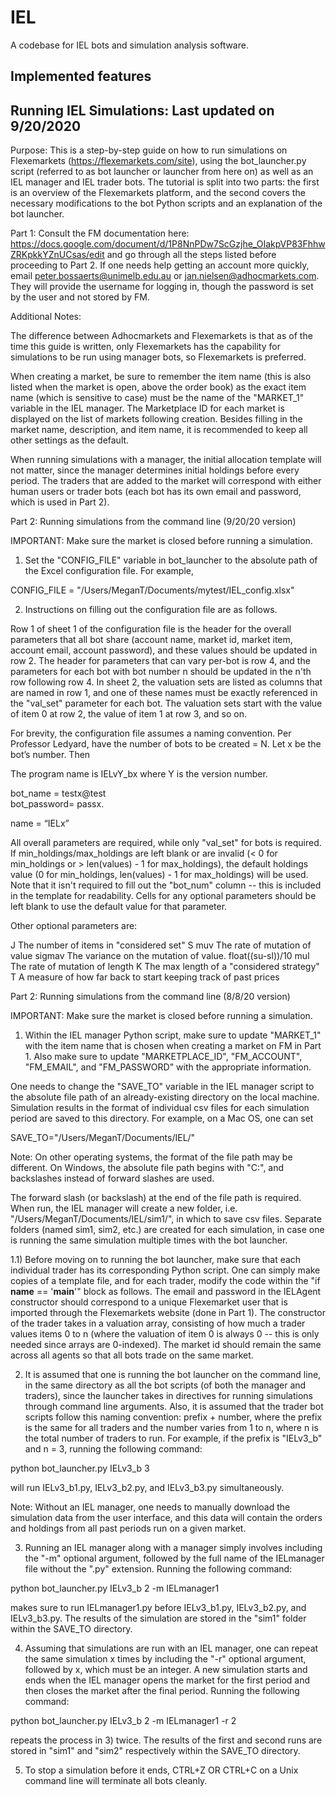# IEL

A codebase for IEL bots and simulation analysis software. 

## Implemented features 

## Running IEL Simulations: Last updated on 9/20/2020


Purpose: This is a step-by-step guide on how to run simulations on Flexemarkets (https://flexemarkets.com/site), using the bot_launcher.py script (referred to as bot launcher or launcher from here on) as well as an IEL manager and IEL trader bots. The tutorial is split into two parts: the first is an overview of the Flexemarkets platform, and the second covers the necessary modifications to the bot Python scripts and an explanation of the bot launcher.

Part 1: Consult the FM documentation here: https://docs.google.com/document/d/1P8NnPDw7ScGzjhe_OIakpVP83FhhwZRKpkkYZnUCsas/edit and go through all the steps listed before proceeding to Part 2. If one needs help getting an account more quickly, email peter.bossaerts@unimelb.edu.au or jan.nielsen@adhocmarkets.com. They will provide the username for logging in, though the password is set by the user and not stored by FM.

Additional Notes:

The difference between Adhocmarkets and Flexemarkets is that as of the time this guide is written, only Flexemarkets has the capability for simulations to be run using manager bots, so Flexemarkets is preferred.  

When creating a market, be sure to remember the item name (this is also listed when the market is open, above the order book) as the exact item name (which is sensitive to case) must be the name of the "MARKET_1" variable in the IEL manager. The Marketplace ID for each market is displayed on the list of markets following creation. Besides filling in the market name, description, and item name, it is recommended to keep all other settings as the default. 

When running simulations with a manager, the initial allocation template will not matter, since the manager determines initial holdings before every period. The traders that are added to the market will correspond with either human users or trader bots (each bot has its own email and password, which is used in Part 2).     


Part 2: Running simulations from the command line (9/20/20 version)

IMPORTANT: Make sure the market is closed before running a simulation.

1) Set the "CONFIG_FILE" variable in bot_launcher to the absolute path of the Excel configuration file. For example, 

CONFIG_FILE = "/Users/MeganT/Documents/mytest/IEL_config.xlsx"

2) Instructions on filling out the configuration file are as follows. 

Row 1 of sheet 1 of the configuration file is the header for the overall parameters that all bot share (account name, market id, market item, account email, account password), and these values should be updated in row 2. The header for parameters that can vary per-bot is row 4, and the parameters for each bot with bot number n should be updated in the n'th row following row 4. In sheet 2, the valuation sets are listed as columns that are named in row 1, and one of these names must be exactly referenced in the "val_set" parameter for each bot. The valuation sets start with the value of item 0 at row 2, the value of item 1 at row 3, and so on. 

For brevity, the configuration file assumes a naming convention. Per Professor Ledyard, have the number of bots to be created = N. Let x be the bot’s number.  Then

The program name is IELvY_bx where Y is the version number.

bot_name = testx@test  
bot_password= passx.

name = “IELx”

All overall parameters are required, while only "val_set" for bots is required. If min_holdings/max_holdings are left blank or are invalid (< 0 for min_holdings or > len(values) - 1 for max_holdings), the default holdings value (0 for min_holdings, len(values) - 1 for max_holdings) will be used. Note that it isn't required to fill out the "bot_num" column -- this is included in the template for readability. Cells for any optional parameters should be left blank to use the default value for that parameter. 

Other optional parameters are:

J	      The number of items in "considered set" S
muv       The rate of mutation of value
sigmav    The variance on the mutation of value. float((su-sl))/10
mul       The rate of mutation of length
K         The max length of a "considered strategy"
T         A measure of how far back to start keeping track of past prices



Part 2: Running simulations from the command line (8/8/20 version)

IMPORTANT: Make sure the market is closed before running a simulation. 

1) Within the IEL manager Python script, make sure to update "MARKET_1" with the item name that is chosen when creating a market on FM in Part 1. Also make sure to update "MARKETPLACE_ID", "FM_ACCOUNT", "FM_EMAIL", and "FM_PASSWORD" with the appropriate information.

One needs to change the "SAVE_TO" variable in the IEL manager script to the absolute file path of an already-existing directory on the local machine. Simulation results in the format of individual csv files for each simulation period are saved to this directory. For example, on a Mac OS, one can set

SAVE_TO="/Users/MeganT/Documents/IEL/" 

Note: On other operating systems, the format of the file path may be different. On Windows, the absolute file path begins with "C:", and backslashes instead of forward slashes are used.

The forward slash (or backslash) at the end of the file path is required. When run, the IEL manager will create a new folder, i.e. "/Users/MeganT/Documents/IEL/sim1/", in which to save csv files. Separate folders (named sim1, sim2, etc.) are created for each simulation, in case one is running the same simulation multiple times with the bot launcher.

1.1) Before moving on to running the bot launcher, make sure that each individual trader has its corresponding Python script. One can simply make copies of a template file, and for each trader, modify the code within the "if __name__ == '__main__'" block as follows. The email and password in the IELAgent constructor should correspond to a unique Flexemarket user that is imported through the Flexemarkets website (done in Part 1). The constructor of the trader takes in a valuation array, consisting of how much a trader values items 0 to n (where the valuation of item 0 is always 0 -- this is only needed since arrays are 0-indexed). The market id should remain the same across all agents so that all bots trade on the same market. 

2) It is assumed that one is running the bot launcher on the command line, in the same directory as all the bot scripts (of both the manager and traders), since the launcher takes in directives for running simulations through command line arguments. Also, it is assumed that the trader bot scripts follow this naming convention: prefix + number, where the prefix is the same for all traders and the number varies from 1 to n, where n is the total number of traders to run. For example, if the prefix is "IELv3_b" and n = 3, running the following command:

python bot_launcher.py IELv3_b 3

will run IELv3_b1.py, IELv3_b2.py, and IELv3_b3.py simultaneously. 

Note: Without an IEL manager, one needs to manually download the simulation data from the user interface, and this data will contain the orders and holdings from all past periods run on a given market.

3) Running an IEL manager along with a manager simply involves including the "-m" optional argument, followed by the full name of the IELmanager file without the ".py" extension. Running the following command:

python bot_launcher.py IELv3_b 2 -m IELmanager1

makes sure to run IELmanager1.py before IELv3_b1.py, IELv3_b2.py, and IELv3_b3.py. The results of the simulation are stored in the "sim1" folder within the SAVE_TO directory.

4) Assuming that simulations are run with an IEL manager, one can repeat the same simulation x times by including the "-r" optional argument, followed by x, which must be an integer. A new simulation starts and ends when the IEL manager opens the market for the first period and then closes the market after the final period. Running the following command:

python bot_launcher.py IELv3_b 2 -m IELmanager1 -r 2

repeats the process in 3) twice. The results of the first and second runs are stored in "sim1" and "sim2" respectively within the SAVE_TO directory.

5) To stop a simulation before it ends, CTRL+Z OR CTRL+C on a Unix command line will terminate all bots cleanly. 


